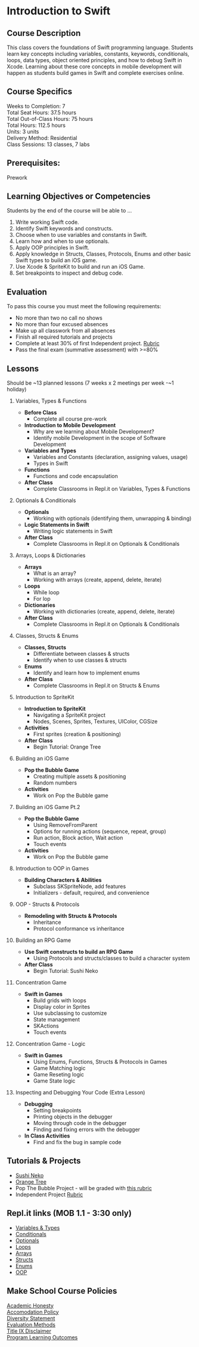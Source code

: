 # Introduction to Swift

## Course Description

This class covers the foundations of Swift programming language. Students learn key concepts including variables, constants, keywords, conditionals, loops, data types, object oriented principles, and how to debug Swift in Xcode. Learning about these core concepts in mobile development will happen as students build games in Swift and complete exercises online.

## Course Specifics

Weeks to Completion:  7 <br>
Total Seat Hours:  37.5 hours <br>
Total Out-of-Class Hours: 75 hours <br>
Total Hours: 112.5 hours <br>
Units:  3 units <br>
Delivery Method:  Residential <br>
Class Sessions:  13 classes, 7 labs

## Prerequisites:

Prework <br>

## Learning Objectives or Competencies

Students by the end of the course will be able to ...

1. Write working Swift code.
1. Identify Swift keywords and constructs.
1. Choose when to use variables and constants in Swift.
1. Learn how and when to use optionals.
1. Apply OOP principles in Swift.
1. Apply knowledge in Structs, Classes, Protocols, Enums and other basic Swift types to build an iOS game.
1. Use Xcode & SpriteKit to build and run an iOS Game.
1. Set breakpoints to inspect and debug code.


## Evaluation

To pass this course you must meet the following requirements:

- No more than two no call no shows
- No more than four excused absences
- Make up all classwork from all absences
- Finish all required tutorials and projects
- Complete at least 30% of first Independent project. [Rubric](https://docs.google.com/document/d/1vEAeNCwbG9OHmLzYCuV2VzmG0aC2VQdDLoypzXdALj4/edit?usp=sharing)
- Pass the final exam (summative assessment) with >=80%

## Lessons

Should be ~13 planned lessons (7 weeks x 2 meetings per week -~1 holiday)

1. Variables, Types & Functions
    - **Before Class**
      - Complete all course pre-work
    - **Introduction to Mobile Development**
      - Why are we learning about Mobile Development?
      - Identify mobile Development in the scope of Software Development
    - **Variables and Types**
      - Variables and Constants (declaration, assigning values, usage)
      - Types in Swift
    - **Functions**
      - Functions and code encapsulation
    - **After Class**
      - Complete Classrooms in Repl.it on Variables, Types & Functions

1. Optionals & Conditionals
    - **Optionals**
      - Working with optionals (identifying them, unwrapping & binding)
    - **Logic Statements in Swift**
      - Writing logic statements in Swift
    - **After Class**
      - Complete Classrooms in Repl.it on Optionals & Conditionals

1. Arrays, Loops & Dictionaries
    - **Arrays**
      - What is an array?
      - Working with arrays (create, append, delete, iterate)
    - **Loops**
      - While loop
      - For lop
    - **Dictionaries**
      - Working with dictionaries (create, append, delete, iterate)
    - **After Class**
      - Complete Classrooms in Repl.it on Optionals & Conditionals

1. Classes, Structs & Enums
    - **Classes, Structs**
      - Differentiate between classes & structs
      - Identify when to use classes & structs
    - **Enums**
      - Identify and learn how to implement enums
    - **After Class**
      - Complete Classrooms in Repl.it on Structs & Enums

1. Introduction to SpriteKit
    - **Introduction to SpriteKit**
      - Navigating a SpriteKit project
      - Nodes, Scenes, Sprites, Textures, UIColor, CGSize
    - **Activities**
      - First sprites (creation & positioning)
    - **After Class**
      - Begin Tutorial: Orange Tree

1. Building an iOS Game
    - **Pop the Bubble Game**
      - Creating multiple assets & positioning
      - Random numbers
    - **Activities**
      - Work on Pop the Bubble game

1. Building an iOS Game Pt.2
    - **Pop the Bubble Game**
      - Using RemoveFromParent
      - Options for running actions (sequence, repeat, group)
      - Run action, Block action, Wait action
      - Touch events
    - **Activities**
      - Work on Pop the Bubble game

1. Introduction to OOP in Games
    - **Building Characters & Abilities**
      - Subclass SKSpriteNode, add features
      - Initializers - default, required, and convenience

1. OOP - Structs & Protocols
    - **Remodeling with Structs & Protocols**
      - Inheritance
      - Protocol conformance vs inheritance

1. Building an RPG Game
    - **Use Swift constructs to build an RPG Game**
      - Using Protocols and structs/classes to build a character system
    - **After Class**
      - Begin Tutorial: Sushi Neko

1. Concentration Game
    - **Swift in Games**
      - Build grids with loops
      - Display color in Sprites
      - Use subclassing to customize
      - State management
      - SKActions
      - Touch events

1. Concentration Game - Logic
    - **Swift in Games**
      - Using Enums, Functions, Structs & Protocols in Games
      - Game Matching logic
      - Game Reseting logic
      - Game State logic

1. Inspecting and Debugging Your Code (Extra Lesson)
    - **Debugging**
      - Setting breakpoints
      - Printing objects in the debugger
      - Moving through code in the debugger
      - Finding and fixing errors with the debugger
    - **In Class Activities**
      - Find and fix the bug in sample code

## Tutorials & Projects

- [Sushi Neko](https://www.makeschool.com/academy/track/learn-to-clone-timberman-with-spritekit-and-swift-4)
- [Orange Tree](https://www.makeschool.com/academy/track/learn-to-clone-angry-birds-with-spritekit-and-swift-4)
- Pop The Bubble Project - will be graded with [this rubric](https://docs.google.com/document/d/1JEKPGv1ve1Zoq246WEgb9N8WuNkcWasjqnp3CF3kY_g/edit?usp=sharing)
- Independent Project [Rubric](https://docs.google.com/document/d/1vEAeNCwbG9OHmLzYCuV2VzmG0aC2VQdDLoypzXdALj4/edit?usp=sharing)

## Repl.it links (MOB 1.1 - 3:30 only)

- [Variables & Types](https://repl.it/classroom/invite/YcFKUQ4)
- [Conditionals](https://repl.it/classroom/invite/YcGNSq7)
- [Optionals](https://repl.it/classroom/invite/YhH356u)
- [Loops](https://repl.it/classroom/invite/YcITQAd)
- [Arrays](https://repl.it/classroom/invite/YcJWOag)
- [Structs](https://repl.it/classroom/invite/YcKZNKj)
- [Enums](https://repl.it/classroom/invite/YcL2Lkm)
- [OOP](https://repl.it/classroom/invite/ZpclEej)

## Make School Course Policies

[Academic Honesty](https://github.com/Product-College-Courses/Common-Syllabus-Sections/blob/master/Academic-Honesty-and-Plagiarism.md)<br>
[Accomodation Policy](https://github.com/Product-College-Courses/Common-Syllabus-Sections/blob/master/Accommodation-Policy.md)<br>
[Diversity Statement](https://github.com/Product-College-Courses/Common-Syllabus-Sections/blob/master/Diversity-Statement.md)<br>
[Evaluation Methods](https://github.com/Product-College-Courses/Common-Syllabus-Sections/blob/master/Evaluation-Methods.md)
<br>
[Title IX Disclaimer](https://github.com/Product-College-Courses/Common-Syllabus-Sections/blob/master/Evaluations-Title-X-Disclaimer.md)<br>
[Program Learning Outcomes](https://github.com/Product-College-Courses/Common-Syllabus-Sections/blob/master/Program-Learning-Outcomes.md)
